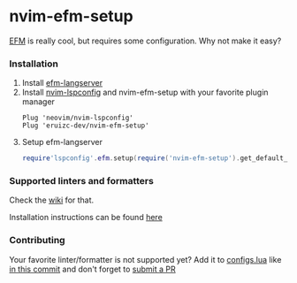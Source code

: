 # nvim-efm-setup

[EFM](https://github.com/mattn/efm-langserver) is really cool, but requires some
configuration. Why not make it easy?

### Installation

 1. Install [efm-langserver](https://github.com/mattn/efm-langserver)
 2. Install [nvim-lspconfig](https://github.com/neovim/nvim-lspconfig#install)
    and nvim-efm-setup with your favorite plugin manager
    ```vim
    Plug 'neovim/nvim-lspconfig'
    Plug 'eruizc-dev/nvim-efm-setup'
    ```
 3. Setup efm-langserver
    ```lua
    require'lspconfig'.efm.setup(require('nvim-efm-setup').get_default_config())
    ```

### Supported linters and formatters

Check the [wiki](https://github.com/eruizc-dev/nvim-efm-setup/wiki) for that.

Installation instructions can be found
[here](https://github.com/eruizc-dev/nvim-efm-setup/wiki/Install-linters-and-formatters)


### Contributing

Your favorite linter/formatter is not supported yet? Add it to
[configs.lua](./lua/nvim-efm-setup/configs.lua) like
[in this commit](https://github.com/eruizc-dev/nvim-efm-setup/commit/03ad37f88c4c8a6d80535f1b1cde5669dcb7c079#diff-1ebf37bd5bf3c515b4e9de7138edf1468c85290c7aa3701fe60967b70d4d0282)
and don't forget to [submit a PR](https://github.com/eruizc-dev/nvim-efm-setup/compare)
